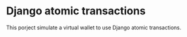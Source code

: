 # Django atomic transactions
This porject simulate a virtual wallet to use Django atomic transactions. 
